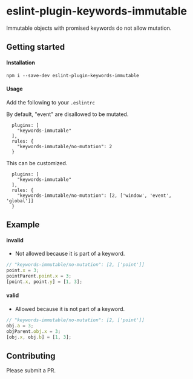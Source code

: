 # eslint-plugin-keywords-immutable
Immutable objects with promised keywords do not allow mutation.

## Getting started

#### Installation
`npm i --save-dev eslint-plugin-keywords-immutable`

#### Usage
Add the following to your `.eslintrc`

By default, "event" are disallowed to be mutated.
```
  plugins: [
    "keywords-immutable"
  ],
  rules: {
    "keywords-immutable/no-mutation": 2
  }
```

This can be customized.
```
  plugins: [
    "keywords-immutable"
  ],
  rules: {
    "keywords-immutable/no-mutation": [2, ['window', 'event', 'global']]
  }
```


## Example

#### invalid

* Not allowed because it is part of a keyword.

```js
// "keywords-immutable/no-mutation": [2, ['point']]
point.x = 3;
pointParent.point.x = 3;
[point.x, point.y] = [1, 3];
```

#### valid
* Allowed because it is not part of a keyword.

```js
// "keywords-immutable/no-mutation": [2, ['point']]
obj.a = 3;
objParent.obj.x = 3;
[obj.x, obj.b] = [1, 3];
```

## Contributing
Please submit a PR.
